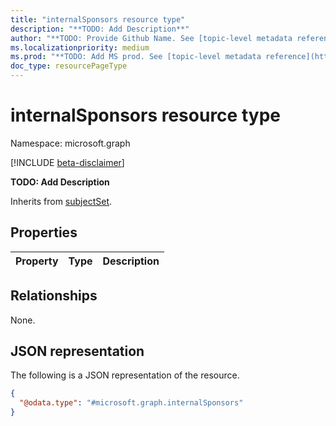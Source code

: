 ```yaml
---
title: "internalSponsors resource type"
description: "**TODO: Add Description**"
author: "**TODO: Provide Github Name. See [topic-level metadata reference](https://msgo.azurewebsites.net/add/document/guidelines/metadata.html#topic-level-metadata)**"
ms.localizationpriority: medium
ms.prod: "**TODO: Add MS prod. See [topic-level metadata reference](https://msgo.azurewebsites.net/add/document/guidelines/metadata.html#topic-level-metadata)**"
doc_type: resourcePageType
---
```


# internalSponsors resource type

Namespace: microsoft.graph

[!INCLUDE [beta-disclaimer](../../includes/beta-disclaimer.md)]

**TODO: Add Description**


Inherits from [subjectSet](../resources/subjectset.md).

## Properties
|Property|Type|Description|
|:---|:---|:---|

## Relationships
None.

## JSON representation
The following is a JSON representation of the resource.
<!-- {
  "blockType": "resource",
  "@odata.type": "microsoft.graph.internalSponsors"
}
-->
``` json
{
  "@odata.type": "#microsoft.graph.internalSponsors"
}
```

